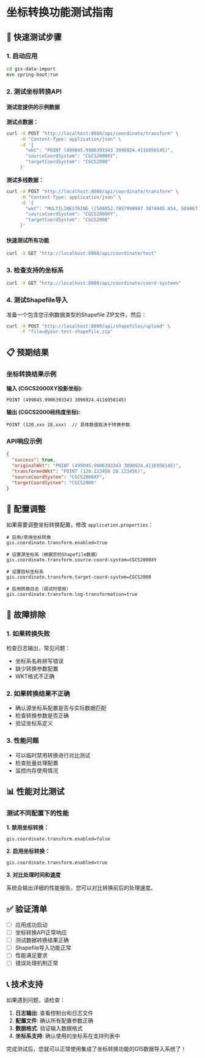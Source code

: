 # 坐标转换功能测试指南

## 🧪 快速测试步骤

### 1. 启动应用

```bash
cd gis-data-import
mvn spring-boot:run
```

### 2. 测试坐标转换API

#### 测试您提供的示例数据

**测试点数据：**
```bash
curl -X POST "http://localhost:8080/api/coordinate/transform" \
     -H "Content-Type: application/json" \
     -d '{
       "wkt": "POINT (499045.9906393343 3096924.4116956145)",
       "sourceCoordSystem": "CGCS2000XY",
       "targetCoordSystem": "CGCS2000"
     }'
```

**测试多线数据：**
```bash
curl -X POST "http://localhost:8080/api/coordinate/transform" \
     -H "Content-Type: application/json" \
     -d '{
       "wkt": "MULTILINESTRING ((509052.7857999997 3074945.454, 509067.92819999997 3074950.0625))",
       "sourceCoordSystem": "CGCS2000XY",
       "targetCoordSystem": "CGCS2000"
     }'
```

#### 快速测试所有功能

```bash
curl -X GET "http://localhost:8080/api/coordinate/test"
```

### 3. 检查支持的坐标系

```bash
curl -X GET "http://localhost:8080/api/coordinate/coord-systems"
```

### 4. 测试Shapefile导入

准备一个包含您示例数据类型的Shapefile ZIP文件，然后：

```bash
curl -X POST "http://localhost:8080/api/shapefiles/upload" \
     -F "file=@your-test-shapefile.zip"
```

## 📋 预期结果

### 坐标转换结果示例

**输入 (CGCS2000XY投影坐标):**
```
POINT (499045.9906393343 3096924.4116956145)
```

**输出 (CGCS2000经纬度坐标):**
```
POINT (120.xxx 28.xxx)  // 具体数值取决于转换参数
```

### API响应示例

```json
{
  "success": true,
  "originalWkt": "POINT (499045.9906393343 3096924.4116956145)",
  "transformedWkt": "POINT (120.123456 28.123456)",
  "sourceCoordSystem": "CGCS2000XY",
  "targetCoordSystem": "CGCS2000"
}
```

## 🔧 配置调整

如果需要调整坐标转换配置，修改 `application.properties`：

```properties
# 启用/禁用坐标转换
gis.coordinate.transform.enabled=true

# 设置源坐标系（根据您的Shapefile数据）
gis.coordinate.transform.source-coord-system=CGCS2000XY

# 设置目标坐标系
gis.coordinate.transform.target-coord-system=CGCS2000

# 启用转换日志（调试时使用）
gis.coordinate.transform.log-transformation=true
```

## 🚨 故障排除

### 1. 如果转换失败

检查日志输出，常见问题：
- 坐标系名称拼写错误
- 缺少转换参数配置
- WKT格式不正确

### 2. 如果转换结果不正确

- 确认源坐标系配置是否与实际数据匹配
- 检查转换参数是否正确
- 验证坐标系定义

### 3. 性能问题

- 可以临时禁用转换进行对比测试
- 检查批量处理配置
- 监控内存使用情况

## 📊 性能对比测试

### 测试不同配置下的性能

**1. 禁用坐标转换：**
```properties
gis.coordinate.transform.enabled=false
```

**2. 启用坐标转换：**
```properties
gis.coordinate.transform.enabled=true
```

**3. 对比处理时间和速度**

系统会输出详细的性能报告，您可以对比转换前后的处理速度。

## ✅ 验证清单

- [ ] 应用成功启动
- [ ] 坐标转换API正常响应
- [ ] 测试数据转换结果正确
- [ ] Shapefile导入功能正常
- [ ] 性能满足要求
- [ ] 错误处理机制正常

## 📞 技术支持

如果遇到问题，请检查：

1. **日志输出**: 查看控制台和日志文件
2. **配置文件**: 确认所有配置参数正确
3. **数据格式**: 验证输入数据格式
4. **坐标系支持**: 确认使用的坐标系在支持列表中

完成测试后，您就可以正常使用集成了坐标转换功能的GIS数据导入系统了！
